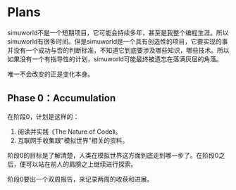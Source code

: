 # Plans

simuworld不是一个短期项目，它可能会持续多年，甚至是我整个编程生涯。所以simuworld有很多时间。但是simuworld是一个具有创造性的项目，它要实现的事并没有一个成功与否的判断标准，不知道它到底要涉及哪些知识，哪些技术。所以如果没有一个有指导性的计划，simuworld可能最终被遗忘在落满灰层的角落。

唯一不会改变的正是变化本身。

## Phase 0：Accumulation

在阶段0，计划是这样的：

1. 阅读并实践《The Nature of Code》。
2. 互联网手收集跟"模拟世界"相关的资料。

阶段0的目标是了解清楚，人类在模拟世界这方面到底走到哪一步了。在阶段0之后，便可以站在前人的肩膀之上继续进行探索。

阶段0要出一个双周报告，来记录两周的收获和进展。